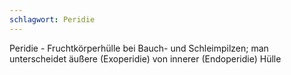 ```yaml
---
schlagwort: Peridie
---
```

Peridie - Fruchtkörperhülle bei Bauch- und Schleimpilzen; man unterscheidet äußere (Exoperidie) von innerer (Endoperidie) Hülle